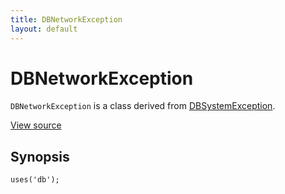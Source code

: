```yaml
---
title: DBNetworkException
layout: default
---
```


# DBNetworkException

<code>DBNetworkException</code> is a class derived from <a href="DBSystemException">DBSystemException</a>.

<a href="http://github.com/nexgenta/eregansu/blob/master/lib/db.php">View source</a>

## Synopsis

<pre><code>uses('db');
</code></pre>
